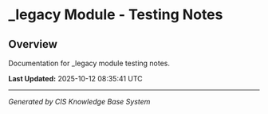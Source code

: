 # _legacy Module - Testing Notes

## Overview
Documentation for _legacy module testing notes.

**Last Updated:** 2025-10-12 08:35:41 UTC

---
*Generated by CIS Knowledge Base System*